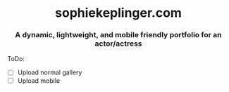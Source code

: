 # <div align="center">sophiekeplinger.com</div>

### <div align="center">A dynamic, lightweight, and mobile friendly portfolio for an actor/actress</div>


ToDo:
- [ ] Upload normal gallery
- [ ] Upload mobile
